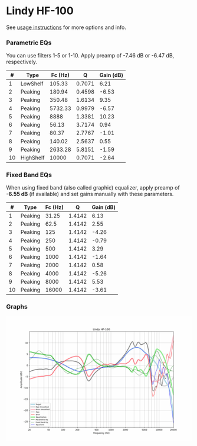 # Lindy HF-100
See [usage instructions](https://github.com/jaakkopasanen/AutoEq#usage) for more options and info.

### Parametric EQs
You can use filters 1-5 or 1-10. Apply preamp of -7.46 dB or -6.47 dB, respectively.

|   # | Type      |   Fc (Hz) |      Q |   Gain (dB) |
|-----|-----------|-----------|--------|-------------|
|   1 | LowShelf  |    105.33 | 0.7071 |        6.21 |
|   2 | Peaking   |    180.94 | 0.4598 |       -6.53 |
|   3 | Peaking   |    350.48 | 1.6134 |        9.35 |
|   4 | Peaking   |   5732.33 | 0.9979 |       -6.57 |
|   5 | Peaking   |   8888    | 1.3381 |       10.23 |
|   6 | Peaking   |     56.13 | 3.7174 |        0.94 |
|   7 | Peaking   |     80.37 | 2.7767 |       -1.01 |
|   8 | Peaking   |    140.02 | 2.5637 |        0.55 |
|   9 | Peaking   |   2633.28 | 5.8151 |       -1.59 |
|  10 | HighShelf |  10000    | 0.7071 |       -2.64 |

### Fixed Band EQs
When using fixed band (also called graphic) equalizer, apply preamp of **-6.55 dB** (if available) and set gains manually with these parameters.

|   # | Type    |   Fc (Hz) |      Q |   Gain (dB) |
|-----|---------|-----------|--------|-------------|
|   1 | Peaking |     31.25 | 1.4142 |        6.13 |
|   2 | Peaking |     62.5  | 1.4142 |        2.55 |
|   3 | Peaking |    125    | 1.4142 |       -4.26 |
|   4 | Peaking |    250    | 1.4142 |       -0.79 |
|   5 | Peaking |    500    | 1.4142 |        3.29 |
|   6 | Peaking |   1000    | 1.4142 |       -1.64 |
|   7 | Peaking |   2000    | 1.4142 |        0.58 |
|   8 | Peaking |   4000    | 1.4142 |       -5.26 |
|   9 | Peaking |   8000    | 1.4142 |        5.53 |
|  10 | Peaking |  16000    | 1.4142 |       -3.61 |

### Graphs
![](./Lindy%20HF-100.png)
